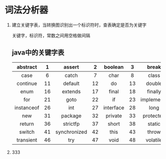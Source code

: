 # 词法分析器

1. 建立关键字表，当转换图识别出一个标识符时，查表确定是否为关键字

   关键字，标识符，常数之间用空格做间隔

   ## 							  									java中的关键字表

   |  abstract  |  1   |    assert    |  2   |  boolean  |  3   |   break    |  4   |  byte  |  5   |
   | :--------: | :--: | :----------: | :--: | :-------: | :--: | :--------: | :--: | :----: | :--: |
   |    case    |  6   |    catch     |  7   |   char    |  8   |   class    |  9   | const  |  10  |
   |  continue  |  11  |   default    |  12  |    do     |  13  |   double   |  14  |  else  |  15  |
   |    enum    |  16  |   extends    |  17  |   final   |  18  |  finally   |  19  | float  |  20  |
   |    for     |  21  |     goto     |  22  |    if     |  23  | implements |  24  | import |  25  |
   | instanceof |  26  |     int      |  27  | interface |  28  |    long    |  29  | native |  30  |
   |    new     |  31  |   package    |  32  |  private  |  33  | protected  |  34  | public |  35  |
   |   return   |  36  |   strictfp   |  37  |   short   |  38  |   static   |  39  | super  |  40  |
   |   switch   |  41  | synchronized |  42  |   this    |  43  |   throw    |  44  | throws |  45  |
   | transient  |  46  |     try      |  47  |   void    |  48  |  volatile  |  49  | while  |  50  |

2.  333
